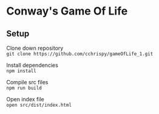 # Conway's Game Of Life

## Setup
Clone down repository  
`git clone https://github.com/cchrispy/gameOfLife_1.git`

Install dependencies  
`npm install`

Compile src files  
`npm run build`

Open index file  
`open src/dist/index.html`